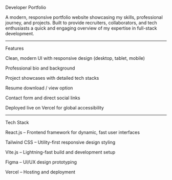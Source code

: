 Developer Portfolio

A modern, responsive portfolio website showcasing my skills, professional journey, and projects.
Built to provide recruiters, collaborators, and tech enthusiasts a quick and engaging overview of my expertise in full-stack development.

--------------------------

Features

Clean, modern UI with responsive design (desktop, tablet, mobile)

Professional bio and background

Project showcases with detailed tech stacks

Resume download / view option

Contact form and direct social links

Deployed live on Vercel for global accessibility

-------------------------

Tech Stack

React.js – Frontend framework for dynamic, fast user interfaces

Tailwind CSS – Utility-first responsive design styling

Vite.js – Lightning-fast build and development setup

Figma – UI/UX design prototyping

Vercel – Hosting and deployment
